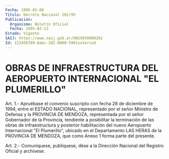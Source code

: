 ```yaml
---
Fecha: 1995-02-08
Título: Decreto Nacional 202/95
Publicación:
  Organismo: Boletín Oficial
  Fecha: 1995-02-13
Estado: Vigente
SAIJ: https://www.saij.gob.ar/DN19950000202
Id: 123456789-0abc-202-0000-5991soterced
---
```

# OBRAS DE INFRAESTRUCTURA DEL AEROPUERTO INTERNACIONAL "EL PLUMERILLO"

<a id="1"></a>
Art.  1.-  Apruébase  el  convenio  suscripto  con fecha 28 de diciembre  de 1994, entre el ESTADO NACIONAL, representado  por  el señor Ministro  de  Defensa y la PROVINCIA DE MENDOZA, representada por el señor Gobernador  de  la  Provincia, tendiente a posibilitar la  terminación  de  las  obras  de  infraestructura   y  posterior habilitación  del  nuevo  Aeropuerto Internacional "El Plumerillo", ubicado en el Departamento  LAS  HERAS  de la PROVINCIA DE MENDOZA, que como Anexo 1 forma parte del presente.

<a id="2"></a>
Art. 2.- Comuníquese, publíquese, dése a la Dirección Nacional del Registro Oficial y archívese.